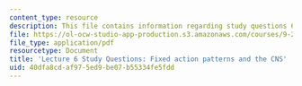 ```yaml
---
content_type: resource
description: This file contains information regarding study questions 6.
file: https://ol-ocw-studio-app-production.s3.amazonaws.com/courses/9-20-animal-behavior-fall-2013/40dfa8cdaf975ed9be07b55334fe5fdd_MIT9_20F13_L6_Qs.pdf
file_type: application/pdf
resourcetype: Document
title: 'Lecture 6 Study Questions: Fixed action patterns and the CNS'
uid: 40dfa8cd-af97-5ed9-be07-b55334fe5fdd
---
```

